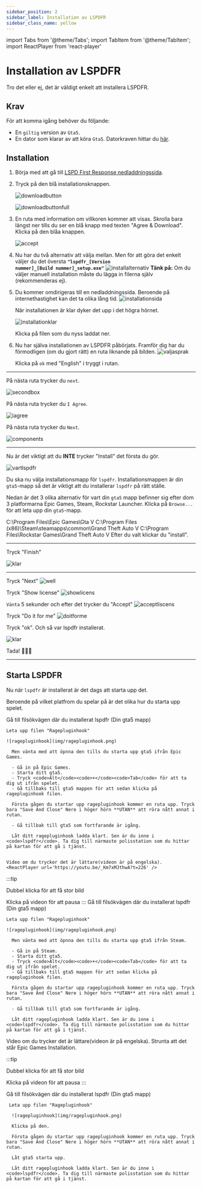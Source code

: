 ```yaml
---
sidebar_position: 2
sidebar_label: Installation av LSPDFR
sidebar_class_name: yellow
---
```


import Tabs from '@theme/Tabs';
import TabItem from '@theme/TabItem';
import ReactPlayer from 'react-player'

# Installation av LSPDFR

Tro det eller ej, det är väldigt enkelt att installera LSPDFR.

## Krav

För att komma igång behöver du följande:

- En `giltig` version av `Gta5`.
- En dator som klarar av att köra `Gta5`. Datorkraven hittar du [här](https://www.ign.com/wikis/gta-5/GTA_5_PC_Specs).

## Installation

1. Börja med att gå till [LSPD First Response nedladdningssida](https://www.lcpdfr.com/downloads/gta5mods/g17media/7792-lspd-first-response/).

2. Tryck på den blå installationsknappen.

   ![downloadbutton](img/downloadbutton.png)

   ![downloadbuttonfull](img/downloadbuttonfull.png)

3. En ruta med information om villkoren kommer att visas. Skrolla bara längst ner tills du ser en blå knapp med texten "Agree & Download". Klicka på den blåa knappen.

   ![accept](img/accept.png)
  
4. Nu har du två alternativ att välja mellan. Men för att göra det enkelt väljer du det översta <code>**"lspdfr_[Version nummer]_[Build nummer]_setup.exe"**</code>
   ![installalternativ](img/installationsalternativ.png)
   **Tänk på:** Om du väljer manuell installation måste du lägga in filerna själv (rekommenderas ej).

5. Du kommer omdirigeras till en nedladdningssida. Beroende på internethastighet kan det ta olika lång tid.
   ![installationsida](img/downloadspeedpage.png)

   När installationen är klar dyker det upp i det högra hörnet.

   ![installationklar](img/neddladningklar.png)

   Klicka på filen som du nyss laddat ner.

6. Nu har själva installationen av LSPDFR påbörjats. Framför dig har du förmodligen (om du gjort rätt) en ruta liknande på bilden.
   ![valjasprak](img/spraklspdfr.png)

   Klicka på <code>ok</code> med "English" i tryggt i rutan.

---
 På nästa ruta trycker du <code>next</code>.

 ![secondbox](img/andrarutan.png)

  På nästa ruta trycker du <code>I Agree</code>.

 ![iagree](img/iagree.png)

  På nästa ruta trycker du <code>Next</code>.

 ![components](img/componentsnext.png)

 ---
 Nu är det viktigt att du **INTE** trycker "Install" det första du gör.

 ![vartlspdfr](img/installationvart.png)

 Du ska nu välja installationsmapp för <code>lspdfr</code>. Installationsmappen är din <code>gta5</code>-mapp så det är viktigt att du installerar <code>lspdfr</code> på rätt ställe.

 Nedan är det 3 olika alternativ för vart din <code>gta5</code> mapp befinner sig efter dom 3 platformarna Epic Games, Steam, Rockstar Launcher. Klicka på <code>Browse...</code> för att leta upp din <code>gta5</code>-mapp.

<Tabs groupId="platform">
  <TabItem value="epic" label="Epic Games" default>
    C:\Program Files\Epic Games\Gta V
  </TabItem>
  <TabItem value="steam" label="Steam">
    C:\Program Files (x86)\Steam\steamapps\common\Grand Theft Auto V
  </TabItem>
  <TabItem value="rockstar" label="Rockstar Launcher">
    C:\Program Files\Rockstar Games\Grand Theft Auto V
  </TabItem>
</Tabs>
   Efter du valt klickar du "install".

--- 
 Tryck "Finish"

 ![klar](img/done.png)

--- 
  Tryck "Next"
![well](img/wellwellwell.png)

   Tryck "Show license"
![showlicens](img/showlicense.png)

<code>Vänta</code> 5 sekunder och efter det trycker du "Accept"
![acceptliscens](img/acceptliscense.png) 


   Tryck "Do it for me"
![doitforme](img/doitforme.png)


 Tryck "ok". Och så var lspdfr installerat.

 ![klar](img/klar.png)

Tada! 🎂🎂🎂 

---
## Starta LSPDFR
   Nu när <code>lspdfr</code> är installerat är det dags att starta upp det.
   
   Beroende på vilket platfrom du spelar på är det olika hur du starta upp spelet.

<Tabs groupId="platform">
  <TabItem value="epic" label="Epic Games" default>
    Gå till filsökvägen där du installerat lspdfr (Din gta5 mapp)

    Leta upp filen "Ragepluginhook" 

    ![ragepluginhook](img/ragepluginhook.png)
   
      Men vänta med att öpnna den tills du starta upp gta5 ifrån Epic Games.

      - Gå in på Epic Games.
      - Starta ditt gta5.
      - Tryck <code>Alt</code><code>+</code><code>Tab</code> för att ta dig ut ifrån spelet.
      - Gå tillbaks till gta5 mappen för att sedan klicka på ragepluginhook filen.

      Första gågen du startar upp ragepluginhook kommer en ruta upp. Tryck bara "Save And Close" Nere i höger hörn **UTAN** att röra nått annat i rutan.

      - Gå tillbak till gta5 som fortfarande är igång.

      Låt ditt ragepluginhook ladda klart. Sen är du inne i <code>lspdfr</code>. Ta dig till närmaste polisstation som du hittar på kartan för att gå i tjänst.


    Video om du trycker det är lättare(videon är på engelska).
    <ReactPlayer url='https://youtu.be/_Km7xMJthwA?t=226' />

   :::tip

   Dubbel klicka för att få stor bild

   Klicka på videon för att pausa
   :::
  </TabItem>
  <TabItem value="steam" label="Steam">
   Gå till filsökvägen där du installerat lspdfr (Din gta5 mapp)

    Leta upp filen "Ragepluginhook" 

    ![ragepluginhook](img/ragepluginhook.png)
   
      Men vänta med att öpnna den tills du starta upp gta5 ifrån Steam.

      - Gå in på Steam.
      - Starta ditt gta5.
      - Tryck <code>Alt</code><code>+</code><code>Tab</code> för att ta dig ut ifrån spelet.
      - Gå tillbaks till gta5 mappen för att sedan klicka på ragepluginhook filen.

      Första gågen du startar upp ragepluginhook kommer en ruta upp. Tryck bara "Save And Close" Nere i höger hörn **UTAN** att röra nått annat i rutan.

      - Gå tillbak till gta5 som fortfarande är igång.

      Låt ditt ragepluginhook ladda klart. Sen är du inne i <code>lspdfr</code>. Ta dig till närmaste polisstation som du hittar på kartan för att gå i tjänst.

   Video om du trycker det är lättare(videon är på engelska). Strunta att det står Epic Games Installation.
    <ReactPlayer url='https://youtu.be/_Km7xMJthwA?t=226' />

   :::tip

   Dubbel klicka för att få stor bild

   Klicka på videon för att pausa
   :::

  </TabItem>
  <TabItem value="rockstar" label="Rockstar Launcher">
    Gå till filsökvägen där du installerat lspdfr (Din gta5 mapp)

     Leta upp filen "Ragepluginhook" 

      ![ragepluginhook](img/ragepluginhook.png)

      Klicka på den. 

      Första gågen du startar upp ragepluginhook kommer en ruta upp. Tryck bara "Save And Close" Nere i höger hörn **UTAN** att röra nått annat i rutan.

      Låt gta5 starta upp. 

      Låt ditt ragepluginhook ladda klart. Sen är du inne i <code>lspdfr</code>. Ta dig till närmaste polisstation som du hittar på kartan för att gå i tjänst.

  </TabItem>
</Tabs>
